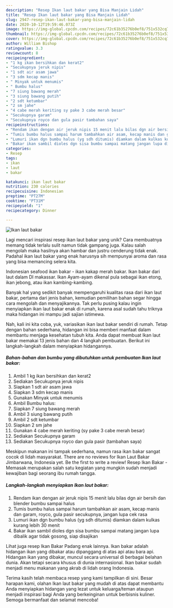 ```yaml
---
description: "Resep Ikan laut bakar yang Bisa Manjain Lidah"
title: "Resep Ikan laut bakar yang Bisa Manjain Lidah"
slug: 2947-resep-ikan-laut-bakar-yang-bisa-manjain-lidah
date: 2020-10-12T19:59:46.073Z
image: https://img-global.cpcdn.com/recipes/72c61b35276b0ef8/751x532cq70/ikan-laut-bakar-foto-resep-utama.jpg
thumbnail: https://img-global.cpcdn.com/recipes/72c61b35276b0ef8/751x532cq70/ikan-laut-bakar-foto-resep-utama.jpg
cover: https://img-global.cpcdn.com/recipes/72c61b35276b0ef8/751x532cq70/ikan-laut-bakar-foto-resep-utama.jpg
author: William Bishop
ratingvalue: 3.3
reviewcount: 8
recipeingredient:
- "1 kg ikan bersihkan dan kerat2"
- "Secukupnya jeruk nipis"
- "1 sdt air asam jawa"
- "3 sdm kecap manis"
- " Minyak untuk menumis"
- " Bumbu halus"
- "7 siung bawang merah"
- "3 siung bawang putih"
- "2 sdt ketumbar"
- "2 sm jahe"
- "4 cabe merah keriting sy pake 3 cabe merah besar"
- "Secukupnya garam"
- "Secukupnya royco dan gula pasir tambahan saya"
recipeinstructions:
- "Rendam ikan dengan air jeruk nipis 15 menit lalu bilas dgn air bersih dan blender bumbu sampai halus"
- "Tumis bumbu halus sampai harum tambahkan air asam, kecap manis dan garam, royco, gula pasir secukupnya, jangan lupa cek rasa"
- "Lumuri ikan dgn bumbu halus (yg sdh ditumis) diamkan dalam kulkas kurang lebih 30 menit"
- "Bakar ikan sambil dioles dgn sisa bumbu sampai matang jangan lupa dibalik agar tidak gosong, siap disajikan"
categories:
- Resep
tags:
- ikan
- laut
- bakar

katakunci: ikan laut bakar 
nutrition: 230 calories
recipecuisine: Indonesian
preptime: "PT27M"
cooktime: "PT31M"
recipeyield: "1"
recipecategory: Dinner

---
```



![Ikan laut bakar](https://img-global.cpcdn.com/recipes/72c61b35276b0ef8/751x532cq70/ikan-laut-bakar-foto-resep-utama.jpg)

Lagi mencari inspirasi resep ikan laut bakar yang unik? Cara membuatnya memang tidak terlalu sulit namun tidak gampang juga. Kalau salah mengolah maka hasilnya akan hambar dan justru cenderung tidak enak. Padahal ikan laut bakar yang enak harusnya sih mempunyai aroma dan rasa yang bisa memancing selera kita.

Indonesian seafood ikan bakar - ikan kakap merah bakar. Ikan bakar dari laut dalam DI makassar. Ikan Ayam-ayam dikenal pula sebagai ikan etong, ikan jebong, atau ikan kambing-kambing.

Banyak hal yang sedikit banyak mempengaruhi kualitas rasa dari ikan laut bakar, pertama dari jenis bahan, kemudian pemilihan bahan segar hingga cara mengolah dan menyajikannya. Tak perlu pusing kalau ingin menyiapkan ikan laut bakar enak di rumah, karena asal sudah tahu triknya maka hidangan ini mampu jadi sajian istimewa.


Nah, kali ini kita coba, yuk, variasikan ikan laut bakar sendiri di rumah. Tetap dengan bahan sederhana, hidangan ini bisa memberi manfaat dalam membantu menjaga kesehatan tubuh kita. Anda dapat membuat Ikan laut bakar memakai 13 jenis bahan dan 4 langkah pembuatan. Berikut ini langkah-langkah dalam menyiapkan hidangannya.

<!--inarticleads1-->

##### Bahan-bahan dan bumbu yang dibutuhkan untuk pembuatan Ikan laut bakar:

1. Ambil 1 kg ikan bersihkan dan kerat2
1. Sediakan Secukupnya jeruk nipis
1. Siapkan 1 sdt air asam jawa
1. Siapkan 3 sdm kecap manis
1. Gunakan  Minyak untuk menumis
1. Ambil  Bumbu halus:
1. Siapkan 7 siung bawang merah
1. Ambil 3 siung bawang putih
1. Ambil 2 sdt ketumbar
1. Siapkan 2 sm jahe
1. Gunakan 4 cabe merah keriting (sy pake 3 cabe merah besar)
1. Sediakan Secukupnya garam
1. Sediakan Secukupnya royco dan gula pasir (tambahan saya)


Meskipun makanan ini tampak sederhana, namun rasa ikan bakar sangat cocok di lidah masyarakat. There are no reviews for Ikan Laut Bakar Jimbarwana, Indonesia yet. Be the first to write a review! Resep Ikan Bakar - Memasak merupakan salah satu kegiatan yang mungkin sudah menjadi kewajiban bagi seorang ibu rumah tangga. 

<!--inarticleads2-->

##### Langkah-langkah menyiapkan Ikan laut bakar:

1. Rendam ikan dengan air jeruk nipis 15 menit lalu bilas dgn air bersih dan blender bumbu sampai halus
1. Tumis bumbu halus sampai harum tambahkan air asam, kecap manis dan garam, royco, gula pasir secukupnya, jangan lupa cek rasa
1. Lumuri ikan dgn bumbu halus (yg sdh ditumis) diamkan dalam kulkas kurang lebih 30 menit
1. Bakar ikan sambil dioles dgn sisa bumbu sampai matang jangan lupa dibalik agar tidak gosong, siap disajikan


Lihat juga resep Ikan Bakar Padang enak lainnya. Ikan bakar adalah hidangan ikan yang dibakar atau dipanggang di atas api atau bara api. Hidangan ikan yang dibakar, muncul secara universal di berbagai belahan dunia. Akan tetapi secara khusus di dunia internasional. Ikan bakar sudah menjadi menu makanan yang akrab di lidah orang Indonesia. 

Terima kasih telah membaca resep yang kami tampilkan di sini. Besar harapan kami, olahan Ikan laut bakar yang mudah di atas dapat membantu Anda menyiapkan hidangan yang lezat untuk keluarga/teman ataupun menjadi inspirasi bagi Anda yang berkeinginan untuk berbisnis kuliner. Semoga bermanfaat dan selamat mencoba!
